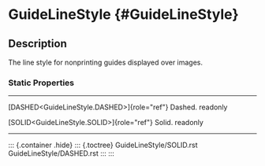 GuideLineStyle {#GuideLineStyle}
==============

Description
-----------

The line style for nonprinting guides displayed over images.

### Static Properties

  ----------------------------------------------- ---------
  [DASHED\<GuideLineStyle.DASHED\>]{role="ref"}   Dashed.
  readonly                                        

  [SOLID\<GuideLineStyle.SOLID\>]{role="ref"}     Solid.
  readonly                                        
  ----------------------------------------------- ---------

::: {.container .hide}
::: {.toctree}
GuideLineStyle/SOLID.rst GuideLineStyle/DASHED.rst
:::
:::
